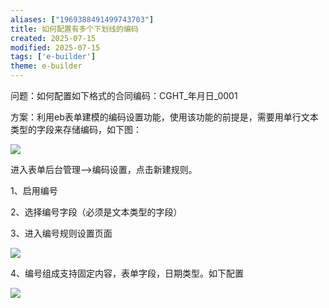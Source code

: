 ```yaml
---
aliases: ["1969388491499743703"]
title: 如何配置有多个下划线的编码
created: 2025-07-15
modified: 2025-07-15
tags: ['e-builder']
theme: e-builder
---
```


问题：如何配置如下格式的合同编码：CGHT\_年月日\_0001

方案：利用eb表单建模的编码设置功能，使用该功能的前提是，需要用单行文本类型的字段来存储编码，如下图：

![](https://myhelpdoc.oss-cn-heyuan.aliyuncs.com/mdimages/aadaec5e33c437172bb7f161e2cca068.jpg)

进入表单后台管理-->编码设置，点击新建规则。

1、启用编号

2、选择编号字段（必须是文本类型的字段）

3、进入编号规则设置页面

![](https://myhelpdoc.oss-cn-heyuan.aliyuncs.com/mdimages/d75968643201118b5257bd7297d5c9d4.jpg)

4、编号组成支持固定内容，表单字段，日期类型。如下配置

![](https://myhelpdoc.oss-cn-heyuan.aliyuncs.com/mdimages/06e7294df1cf977fbe1c75acca0915fe.jpg)


